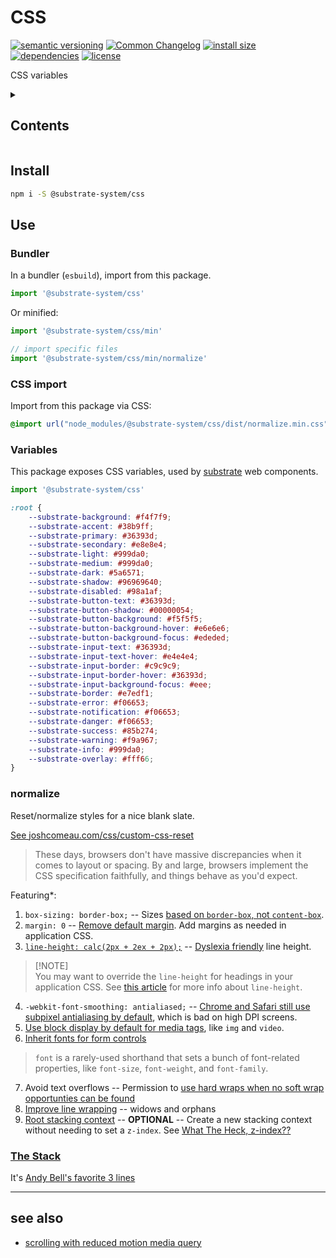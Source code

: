 # CSS
[![semantic versioning](https://img.shields.io/badge/semver-2.0.0-blue?logo=semver&style=flat-square)](https://semver.org/)
[![Common Changelog](https://nichoth.github.io/badge/common-changelog.svg)](./CHANGELOG.md)
[![install size](https://flat.badgen.net/packagephobia/install/@substrate-system/css)](https://packagephobia.com/result?p=@substrate-system/css)
[![dependencies](https://img.shields.io/badge/dependencies-zero-brightgreen.svg?style=flat-square)](package.json)
[![license](https://img.shields.io/badge/license-Polyform_Small_Business-249fbc?style=flat-square)](LICENSE)

CSS variables

<details><summary><h2>Contents</h2></summary>

<!-- toc -->

- [Install](#install)
- [Use](#use)
  * [Bundler](#bundler)
  * [CSS import](#css-import)
  * [Variables](#variables)
  * [normalize](#normalize)
  * [The Stack](#the-stack)
- [see also](#see-also)

<!-- tocstop -->

</details>


## Install

```sh
npm i -S @substrate-system/css
```

## Use

### Bundler
In a bundler (`esbuild`), import from this package.

```js
import '@substrate-system/css'
```

Or minified:
```js
import '@substrate-system/css/min'

// import specific files
import '@substrate-system/css/min/normalize'
```

### CSS import
Import from this package via CSS:

```css
@import url("node_modules/@substrate-system/css/dist/normalize.min.css");
```

### Variables

This package exposes CSS variables, used by [substrate](https://github.com/substrate-system/)
web components.

```js
import '@substrate-system/css'
```

```css
:root {
    --substrate-background: #f4f7f9;
    --substrate-accent: #38b9ff;
    --substrate-primary: #36393d;
    --substrate-secondary: #e8e8e4;
    --substrate-light: #999da0;
    --substrate-medium: #999da0;
    --substrate-dark: #5a6571;
    --substrate-shadow: #96969640;
    --substrate-disabled: #98a1af;
    --substrate-button-text: #36393d;
    --substrate-button-shadow: #00000054;
    --substrate-button-background: #f5f5f5;
    --substrate-button-background-hover: #e6e6e6;
    --substrate-button-background-focus: #ededed;
    --substrate-input-text: #36393d;
    --substrate-input-text-hover: #e4e4e4;
    --substrate-input-border: #c9c9c9;
    --substrate-input-border-hover: #36393d;
    --substrate-input-background-focus: #eee;
    --substrate-border: #e7edf1;
    --substrate-error: #f06653;
    --substrate-notification: #f06653;
    --substrate-danger: #f06653;
    --substrate-success: #85b274;
    --substrate-warning: #f9a967;
    --substrate-info: #999da0;
    --substrate-overlay: #fff66;
}
```

### normalize

Reset/normalize styles for a nice blank slate.

[See joshcomeau.com/css/custom-css-reset](https://www.joshwcomeau.com/css/custom-css-reset/)

> These days, browsers don't have massive discrepancies when it comes to layout
> or spacing. By and large, browsers implement the CSS specification faithfully,
> and things behave as you'd expect.

Featuring*:

1. `box-sizing: border-box;` -- Sizes [based on `border-box`, not `content-box`](https://www.joshwcomeau.com/css/custom-css-reset/#one-box-sizing-model-2).
2. `margin: 0` -- [Remove default margin](https://www.joshwcomeau.com/css/custom-css-reset/#two-remove-default-margin-3). Add margins as needed in application CSS.
3. [`line-height: calc(2px + 2ex + 2px);`](https://www.joshwcomeau.com/css/custom-css-reset/#three-add-accessible-line-height-4) -- [Dyslexia friendly](https://www.w3.org/WAI/WCAG21/Understanding/text-spacing.html) line height.
>
> [!NOTE]  
> You may want to override the `line-height` for headings in your application CSS.
> See [this article](https://kittygiraudel.com/2020/05/18/using-calc-to-figure-out-optimal-line-height/) for more info about `line-height`.
>
4. `-webkit-font-smoothing: antialiased;` -- [Chrome and Safari still use subpixel antialiasing by default](https://www.joshwcomeau.com/css/custom-css-reset/#four-improve-text-rendering-5), which is bad on high DPI screens.
5. [Use block display by default for media tags](https://www.joshwcomeau.com/css/custom-css-reset/#five-improve-media-defaults-6), like `img` and `video`.
6. [Inherit fonts for form controls](https://www.joshwcomeau.com/css/custom-css-reset/#six-inherit-fonts-for-form-controls-7)
> `font` is a rarely-used shorthand that sets a bunch of font-related properties, like `font-size`, `font-weight`, and `font-family`. 
7. Avoid text overflows -- Permission to [use hard wraps when no soft wrap opportunties can be found](https://www.joshwcomeau.com/css/custom-css-reset/#seven-avoid-text-overflows-8)
8. [Improve line wrapping](https://www.joshwcomeau.com/css/custom-css-reset/#eight-improve-line-wrapping-9) -- widows and orphans
9. [Root stacking context](https://www.joshwcomeau.com/css/custom-css-reset/#nine-root-stacking-context-10) -- **OPTIONAL** -- Create a new stacking context without needing to set a `z-index`. See [What The Heck, z-index??](https://www.joshwcomeau.com/css/stacking-contexts/)

### [The Stack](https://every-layout.dev/layouts/stack/)

It's [Andy Bell's favorite 3 lines](https://piccalil.li/blog/my-favourite-3-lines-of-css/)

-------------------

## see also

* [scrolling with reduced motion media query](https://gomakethings.com/how-to-animate-scrolling-to-anchor-links-with-one-line-of-css/#accessibility-concerns)
